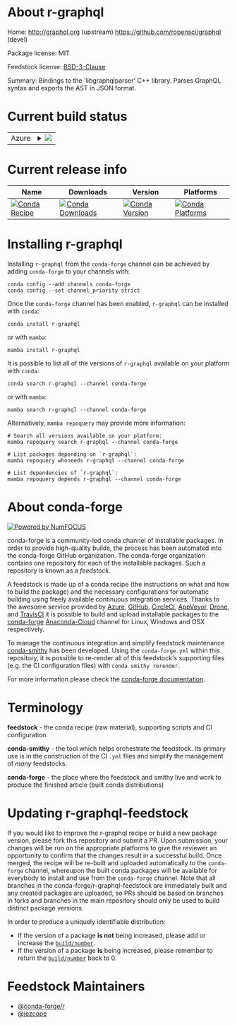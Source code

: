 About r-graphql
===============

Home: http://graphql.org (upstream) https://github.com/ropensci/graphql (devel)

Package license: MIT

Feedstock license: [BSD-3-Clause](https://github.com/conda-forge/r-graphql-feedstock/blob/main/LICENSE.txt)

Summary: Bindings to the 'libgraphqlparser' C++ library. Parses GraphQL syntax and exports the AST in JSON format.

Current build status
====================


<table>
    
  <tr>
    <td>Azure</td>
    <td>
      <details>
        <summary>
          <a href="https://dev.azure.com/conda-forge/feedstock-builds/_build/latest?definitionId=9886&branchName=main">
            <img src="https://dev.azure.com/conda-forge/feedstock-builds/_apis/build/status/r-graphql-feedstock?branchName=main">
          </a>
        </summary>
        <table>
          <thead><tr><th>Variant</th><th>Status</th></tr></thead>
          <tbody><tr>
              <td>linux_64_r_base4.1</td>
              <td>
                <a href="https://dev.azure.com/conda-forge/feedstock-builds/_build/latest?definitionId=9886&branchName=main">
                  <img src="https://dev.azure.com/conda-forge/feedstock-builds/_apis/build/status/r-graphql-feedstock?branchName=main&jobName=linux&configuration=linux_64_r_base4.1" alt="variant">
                </a>
              </td>
            </tr><tr>
              <td>linux_64_r_base4.2</td>
              <td>
                <a href="https://dev.azure.com/conda-forge/feedstock-builds/_build/latest?definitionId=9886&branchName=main">
                  <img src="https://dev.azure.com/conda-forge/feedstock-builds/_apis/build/status/r-graphql-feedstock?branchName=main&jobName=linux&configuration=linux_64_r_base4.2" alt="variant">
                </a>
              </td>
            </tr><tr>
              <td>osx_64_r_base4.1</td>
              <td>
                <a href="https://dev.azure.com/conda-forge/feedstock-builds/_build/latest?definitionId=9886&branchName=main">
                  <img src="https://dev.azure.com/conda-forge/feedstock-builds/_apis/build/status/r-graphql-feedstock?branchName=main&jobName=osx&configuration=osx_64_r_base4.1" alt="variant">
                </a>
              </td>
            </tr><tr>
              <td>osx_64_r_base4.2</td>
              <td>
                <a href="https://dev.azure.com/conda-forge/feedstock-builds/_build/latest?definitionId=9886&branchName=main">
                  <img src="https://dev.azure.com/conda-forge/feedstock-builds/_apis/build/status/r-graphql-feedstock?branchName=main&jobName=osx&configuration=osx_64_r_base4.2" alt="variant">
                </a>
              </td>
            </tr><tr>
              <td>win_64</td>
              <td>
                <a href="https://dev.azure.com/conda-forge/feedstock-builds/_build/latest?definitionId=9886&branchName=main">
                  <img src="https://dev.azure.com/conda-forge/feedstock-builds/_apis/build/status/r-graphql-feedstock?branchName=main&jobName=win&configuration=win_64_" alt="variant">
                </a>
              </td>
            </tr>
          </tbody>
        </table>
      </details>
    </td>
  </tr>
</table>

Current release info
====================

| Name | Downloads | Version | Platforms |
| --- | --- | --- | --- |
| [![Conda Recipe](https://img.shields.io/badge/recipe-r--graphql-green.svg)](https://anaconda.org/conda-forge/r-graphql) | [![Conda Downloads](https://img.shields.io/conda/dn/conda-forge/r-graphql.svg)](https://anaconda.org/conda-forge/r-graphql) | [![Conda Version](https://img.shields.io/conda/vn/conda-forge/r-graphql.svg)](https://anaconda.org/conda-forge/r-graphql) | [![Conda Platforms](https://img.shields.io/conda/pn/conda-forge/r-graphql.svg)](https://anaconda.org/conda-forge/r-graphql) |

Installing r-graphql
====================

Installing `r-graphql` from the `conda-forge` channel can be achieved by adding `conda-forge` to your channels with:

```
conda config --add channels conda-forge
conda config --set channel_priority strict
```

Once the `conda-forge` channel has been enabled, `r-graphql` can be installed with `conda`:

```
conda install r-graphql
```

or with `mamba`:

```
mamba install r-graphql
```

It is possible to list all of the versions of `r-graphql` available on your platform with `conda`:

```
conda search r-graphql --channel conda-forge
```

or with `mamba`:

```
mamba search r-graphql --channel conda-forge
```

Alternatively, `mamba repoquery` may provide more information:

```
# Search all versions available on your platform:
mamba repoquery search r-graphql --channel conda-forge

# List packages depending on `r-graphql`:
mamba repoquery whoneeds r-graphql --channel conda-forge

# List dependencies of `r-graphql`:
mamba repoquery depends r-graphql --channel conda-forge
```


About conda-forge
=================

[![Powered by
NumFOCUS](https://img.shields.io/badge/powered%20by-NumFOCUS-orange.svg?style=flat&colorA=E1523D&colorB=007D8A)](https://numfocus.org)

conda-forge is a community-led conda channel of installable packages.
In order to provide high-quality builds, the process has been automated into the
conda-forge GitHub organization. The conda-forge organization contains one repository
for each of the installable packages. Such a repository is known as a *feedstock*.

A feedstock is made up of a conda recipe (the instructions on what and how to build
the package) and the necessary configurations for automatic building using freely
available continuous integration services. Thanks to the awesome service provided by
[Azure](https://azure.microsoft.com/en-us/services/devops/), [GitHub](https://github.com/),
[CircleCI](https://circleci.com/), [AppVeyor](https://www.appveyor.com/),
[Drone](https://cloud.drone.io/welcome), and [TravisCI](https://travis-ci.com/)
it is possible to build and upload installable packages to the
[conda-forge](https://anaconda.org/conda-forge) [Anaconda-Cloud](https://anaconda.org/)
channel for Linux, Windows and OSX respectively.

To manage the continuous integration and simplify feedstock maintenance
[conda-smithy](https://github.com/conda-forge/conda-smithy) has been developed.
Using the ``conda-forge.yml`` within this repository, it is possible to re-render all of
this feedstock's supporting files (e.g. the CI configuration files) with ``conda smithy rerender``.

For more information please check the [conda-forge documentation](https://conda-forge.org/docs/).

Terminology
===========

**feedstock** - the conda recipe (raw material), supporting scripts and CI configuration.

**conda-smithy** - the tool which helps orchestrate the feedstock.
                   Its primary use is in the construction of the CI ``.yml`` files
                   and simplify the management of *many* feedstocks.

**conda-forge** - the place where the feedstock and smithy live and work to
                  produce the finished article (built conda distributions)


Updating r-graphql-feedstock
============================

If you would like to improve the r-graphql recipe or build a new
package version, please fork this repository and submit a PR. Upon submission,
your changes will be run on the appropriate platforms to give the reviewer an
opportunity to confirm that the changes result in a successful build. Once
merged, the recipe will be re-built and uploaded automatically to the
`conda-forge` channel, whereupon the built conda packages will be available for
everybody to install and use from the `conda-forge` channel.
Note that all branches in the conda-forge/r-graphql-feedstock are
immediately built and any created packages are uploaded, so PRs should be based
on branches in forks and branches in the main repository should only be used to
build distinct package versions.

In order to produce a uniquely identifiable distribution:
 * If the version of a package **is not** being increased, please add or increase
   the [``build/number``](https://docs.conda.io/projects/conda-build/en/latest/resources/define-metadata.html#build-number-and-string).
 * If the version of a package **is** being increased, please remember to return
   the [``build/number``](https://docs.conda.io/projects/conda-build/en/latest/resources/define-metadata.html#build-number-and-string)
   back to 0.

Feedstock Maintainers
=====================

* [@conda-forge/r](https://github.com/conda-forge/r/)
* [@jezcope](https://github.com/jezcope/)

